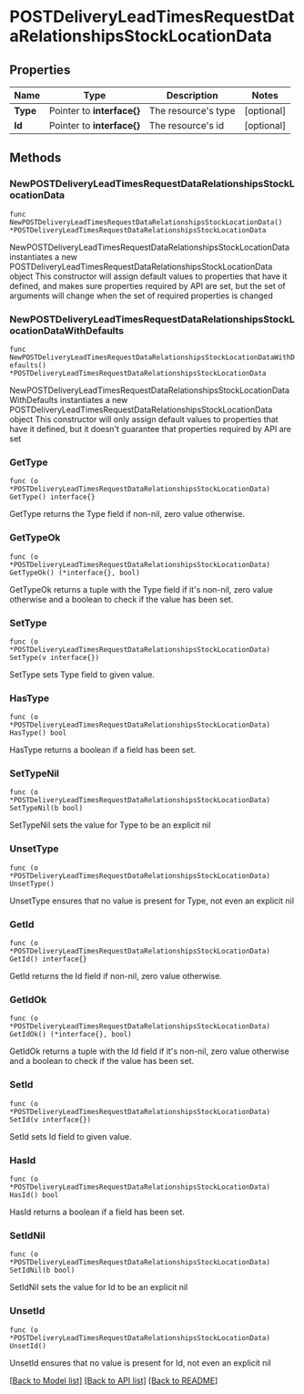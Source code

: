 # POSTDeliveryLeadTimesRequestDataRelationshipsStockLocationData

## Properties

Name | Type | Description | Notes
------------ | ------------- | ------------- | -------------
**Type** | Pointer to **interface{}** | The resource&#39;s type | [optional] 
**Id** | Pointer to **interface{}** | The resource&#39;s id | [optional] 

## Methods

### NewPOSTDeliveryLeadTimesRequestDataRelationshipsStockLocationData

`func NewPOSTDeliveryLeadTimesRequestDataRelationshipsStockLocationData() *POSTDeliveryLeadTimesRequestDataRelationshipsStockLocationData`

NewPOSTDeliveryLeadTimesRequestDataRelationshipsStockLocationData instantiates a new POSTDeliveryLeadTimesRequestDataRelationshipsStockLocationData object
This constructor will assign default values to properties that have it defined,
and makes sure properties required by API are set, but the set of arguments
will change when the set of required properties is changed

### NewPOSTDeliveryLeadTimesRequestDataRelationshipsStockLocationDataWithDefaults

`func NewPOSTDeliveryLeadTimesRequestDataRelationshipsStockLocationDataWithDefaults() *POSTDeliveryLeadTimesRequestDataRelationshipsStockLocationData`

NewPOSTDeliveryLeadTimesRequestDataRelationshipsStockLocationDataWithDefaults instantiates a new POSTDeliveryLeadTimesRequestDataRelationshipsStockLocationData object
This constructor will only assign default values to properties that have it defined,
but it doesn't guarantee that properties required by API are set

### GetType

`func (o *POSTDeliveryLeadTimesRequestDataRelationshipsStockLocationData) GetType() interface{}`

GetType returns the Type field if non-nil, zero value otherwise.

### GetTypeOk

`func (o *POSTDeliveryLeadTimesRequestDataRelationshipsStockLocationData) GetTypeOk() (*interface{}, bool)`

GetTypeOk returns a tuple with the Type field if it's non-nil, zero value otherwise
and a boolean to check if the value has been set.

### SetType

`func (o *POSTDeliveryLeadTimesRequestDataRelationshipsStockLocationData) SetType(v interface{})`

SetType sets Type field to given value.

### HasType

`func (o *POSTDeliveryLeadTimesRequestDataRelationshipsStockLocationData) HasType() bool`

HasType returns a boolean if a field has been set.

### SetTypeNil

`func (o *POSTDeliveryLeadTimesRequestDataRelationshipsStockLocationData) SetTypeNil(b bool)`

 SetTypeNil sets the value for Type to be an explicit nil

### UnsetType
`func (o *POSTDeliveryLeadTimesRequestDataRelationshipsStockLocationData) UnsetType()`

UnsetType ensures that no value is present for Type, not even an explicit nil
### GetId

`func (o *POSTDeliveryLeadTimesRequestDataRelationshipsStockLocationData) GetId() interface{}`

GetId returns the Id field if non-nil, zero value otherwise.

### GetIdOk

`func (o *POSTDeliveryLeadTimesRequestDataRelationshipsStockLocationData) GetIdOk() (*interface{}, bool)`

GetIdOk returns a tuple with the Id field if it's non-nil, zero value otherwise
and a boolean to check if the value has been set.

### SetId

`func (o *POSTDeliveryLeadTimesRequestDataRelationshipsStockLocationData) SetId(v interface{})`

SetId sets Id field to given value.

### HasId

`func (o *POSTDeliveryLeadTimesRequestDataRelationshipsStockLocationData) HasId() bool`

HasId returns a boolean if a field has been set.

### SetIdNil

`func (o *POSTDeliveryLeadTimesRequestDataRelationshipsStockLocationData) SetIdNil(b bool)`

 SetIdNil sets the value for Id to be an explicit nil

### UnsetId
`func (o *POSTDeliveryLeadTimesRequestDataRelationshipsStockLocationData) UnsetId()`

UnsetId ensures that no value is present for Id, not even an explicit nil

[[Back to Model list]](../README.md#documentation-for-models) [[Back to API list]](../README.md#documentation-for-api-endpoints) [[Back to README]](../README.md)


